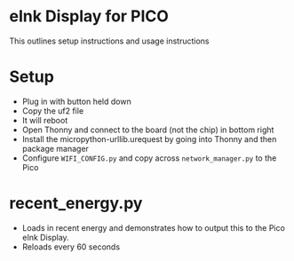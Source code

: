 # eInk Display for PICO

This outlines setup instructions and usage instructions

# Setup
- Plug in with button held down
- Copy the uf2 file
- It will reboot
- Open Thonny and connect to the board (not the chip) in bottom right
- Install the micropython-urllib.urequest by going into Thonny and then package manager
- Configure `WIFI_CONFIG.py` and copy across `network_manager.py` to the Pico

# recent_energy.py
- Loads in recent energy and demonstrates how to output this to the Pico eInk Display.
- Reloads every 60 seconds

